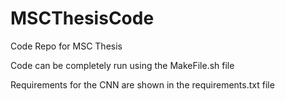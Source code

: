 # MSCThesisCode
Code Repo for MSC Thesis

Code can be completely run using the MakeFile.sh file

Requirements for the CNN are shown in the requirements.txt file


